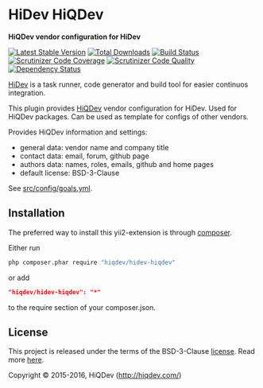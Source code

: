 HiDev HiQDev
============

**HiQDev vendor configuration for HiDev**

[![Latest Stable Version](https://poser.pugx.org/hiqdev/hidev-hiqdev/v/stable)](https://packagist.org/packages/hiqdev/hidev-hiqdev)
[![Total Downloads](https://poser.pugx.org/hiqdev/hidev-hiqdev/downloads)](https://packagist.org/packages/hiqdev/hidev-hiqdev)
[![Build Status](https://img.shields.io/travis/hiqdev/hidev-hiqdev.svg)](https://travis-ci.org/hiqdev/hidev-hiqdev)
[![Scrutinizer Code Coverage](https://img.shields.io/scrutinizer/coverage/g/hiqdev/hidev-hiqdev.svg)](https://scrutinizer-ci.com/g/hiqdev/hidev-hiqdev/)
[![Scrutinizer Code Quality](https://img.shields.io/scrutinizer/g/hiqdev/hidev-hiqdev.svg)](https://scrutinizer-ci.com/g/hiqdev/hidev-hiqdev/)
[![Dependency Status](https://www.versioneye.com/php/hiqdev:hidev-hiqdev/dev-master/badge.svg)](https://www.versioneye.com/php/hiqdev:hidev-hiqdev/dev-master)

[HiDev](https://github.com/hiqdev/hidev) is a task runner, code generator and build tool for easier continuos integration.

This plugin provides [HiQDev](https://github.com/hiqdev) vendor configuration for HiDev.
Used for HiQDev packages. Can be used as template for configs of other vendors.

Provides HiQDev information and settings:

- general data: vendor name and company title
- contact data: email, forum, github page
- authors data: names, roles, emails, github and home pages
- default license: BSD-3-Clause

See [src/config/goals.yml](src/config/goals.yml).

## Installation

The preferred way to install this yii2-extension is through [composer](http://getcomposer.org/download/).

Either run

```sh
php composer.phar require "hiqdev/hidev-hiqdev"
```

or add

```json
"hiqdev/hidev-hiqdev": "*"
```

to the require section of your composer.json.

## License

This project is released under the terms of the BSD-3-Clause [license](LICENSE).
Read more [here](http://choosealicense.com/licenses/bsd-3-clause).

Copyright © 2015-2016, HiQDev (http://hiqdev.com/)
